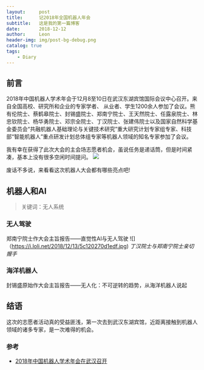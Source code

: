```yaml
---
layout:     post
title:      记2018年全国机器人年会
subtitle:   这是我的第一篇博客
date:       2018-12-12
author:     Leon
header-img: img/post-bg-debug.png
catalog: true
tags:
    - Diary
---
```


## 前言

2018年中国机器人学术年会于12月8至10日在武汉东湖宾馆国际会议中心召开。来自全国高校、研究所和企业的专家学者、 从业者、学生1200余人参加了会议。熊有伦院士、蔡鹤皋院士、封锡盛院士、郑南宁院士、王天然院士、任露泉院士、林忠钦院士、杨华勇院士、邓宗全院士、丁汉院士、张建伟院士以及国家自然科学基金委员会“共融机器人基础理论与关键技术研究”重大研究计划专家组专家、科技部“智能机器人”重点研发计划总体组专家等机器人领域的知名专家参加了会议。

我有幸在获得了此次大会的主会场志愿者机会，虽说任务是递话筒，但是时间紧凑，基本上没有很多空闲时间提问。
![](http://mse.hust.edu.cn/__local/9/7C/31/D86B0BE57D766127A0E71908490_1F3562AC_A2C94.jpg)

废话不多说，来看看这次机器人大会都有哪些亮点吧!


## 机器人和AI

>关键词：无人系统　

### 无人驾驶

郑南宁院士作大会主旨报告——直觉性AI与无人驾驶
![]（https://i.loli.net/2018/12/13/5c120270d1edf.jpg)
*丁汉院士与郑南宁院士亲切握手*

<!--- iBooks 更名为 **Apple Books**，采用类似 App Store 的新界面设计。
- 新闻应用（News）在 iPad 上新添加了侧边栏，方便浏览，也突出策划内容。
- 语音备忘录现在支持 iCloud 了
- 股市的界面重构，可以看到股票全天走势，并打通 News 应用，方便看财经新闻；-->


### 海洋机器人

封锡盛原始作大会主旨报告——无人化：不可逆转的趋势，从海洋机器人说起

<!--- **Do Not Disturb（别吵我）**功能将关掉手机的视觉通知，在夜深人静想起她或梦见她的时候，来了邮件也不会亮屏刺破夜的静谧和黑暗
- Deliver Quietly（安静通知）则是将消息推送静默化、不显示在锁屏，也不出声，也不会在 app 右上角标红
- **Grouped Notifications（分组通知**）可以将某一类型的通知归组，微信群聊消息不再有轰炸的感觉
- **Reports（应用报告）**可以用周报告的形式，告诉用户用什么应用最多，哪个应用通知最多，每天起床第一个打开的是什么应用等等
- **App Limits（应用限制**）可以给某个应用规定使用时间，当然这不是强制性的，用户可以突破限制继续“吃鸡”
- **Allowances（零用钱？）** 是家长限制孩子使用应用的新特性 -->








## 结语
这次的志愿者活动真的受益匪浅，第一次去到武汉东湖宾馆，近距离接触到机器人领域的诸多专家，是一次难得的机会。

### 参考

- [2018年中国机器人学术年会在武汉召开](http://mse.hust.edu.cn/info/1100/10154.htm)

 

